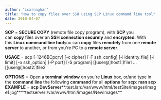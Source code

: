 ```yaml
---
author: "icarnaghan"
title: "How to copy files over SSH using SCP Linux command line tool"
date: 2018-04-07
---
```


**SCP** = **SECURE COPY** (remote file copy program), with **SCP** you can **copy** files over an **SSH connection securely** and **encrypted**. With this **Linux command line tool**you can **copy** files **remotely** from one **remote server** to another, or from you're PC to a **remote server**.

**USAGE** = scp \[-1246BCpqrv\] \[-c cipher\] \[-F ssh\_config\] \[-i identity\_file\] \[-l limit\] \[-o ssh\_option\] \[-P port\] \[-S program\] \[\[user@\]host1:\]file1 ... \[\[user@\]host2:\]file2

**OPTIONS** = Open a **terminal window** on you're **Linux** box, or/and type in the **command** **line** the following **command** for all **options** for **scp**: **man scp** **EXAMPLE** = **scp DevServer****.test.lan:/var/www/html/testSite/images/image1.jpg****testserver:/var/www/html/images/NewImages**
